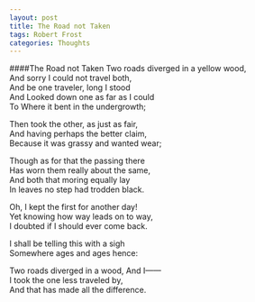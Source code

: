 ```yaml
---
layout: post
title: The Road not Taken
tags: Robert Frost
categories: Thoughts
---
```

####The Road not Taken
Two roads diverged in a yellow wood,  
And sorry I could not travel both,  
And be one traveler, long I stood  
And Looked down one as far as I could  
To Where it bent in the undergrowth;  

Then took the other, as just as fair,  
And having perhaps the better claim,  
Because it was grassy and wanted wear;

Though as for that the passing there  
Has worn them really about the same,  
And both that moring equally lay  
In leaves no step had trodden black.  

Oh, I kept the first for another day!  
Yet knowing how way leads on to way,  
I doubted if I should ever come back.  

I shall be telling this with a sigh  
Somewhere ages and ages hence:  

Two roads diverged in a wood, And I——  
I took the one less traveled by,  
And that has made all the difference.
